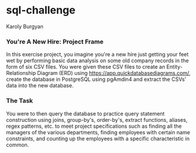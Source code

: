 # sql-challenge

Karoly Burgyan

### You're A New Hire: Project Frame
In this exercise project, you imagine you're a new hire just getting your feet wet by performing basic data analysis on some old company records in the form of six CSV files. You were given these CSV files to create an Entity-Relationship Diagram (ERD) using https://app.quickdatabasediagrams.com/, create the database in PostgreSQL using pgAmdin4 and extract the CSVs' data into the new database. 

### The Task
You were to then query the database to practice query statement construction using joins, group-by's, order-by's, extract functions, aliases, regex patterns, etc. to meet project specifications such as finding all the managers of the various departments, finding employees with certain name constraints, and counting up the employees with a specific characteristic in common.
